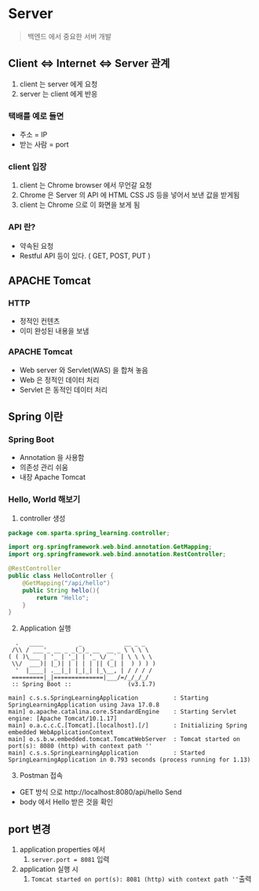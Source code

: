 # Server

> 백엔드 에서 중요한 서버 개발

## Client <=> Internet <=> Server 관계
1. client 는 server 에게 요청
2. server 는 client 에게 반응

### 택배를 예로 들면
- 주소 = IP
- 받는 사람 = port

### client 입장 
1. client 는 Chrome browser 에서 무언갈 요청
2. Chrome 은 Server 의 API 에 HTML CSS JS 등을 넣어서 보낸 값을 받게됨
3. client 는 Chrome 으로 이 화면을 보게 됨

### API 란?
- 약속된 요청
- Restful API 등이 있다. ( GET, POST, PUT )

## APACHE Tomcat
### HTTP 
- 정적인 컨텐츠
- 이미 완성된 내용을 보냄
### APACHE Tomcat
- Web server 와 Servlet(WAS) 을 합쳐 놓음
- Web 은 정적인 데이터 처리
- Servlet 은 동적인 데이터 처리

## Spring 이란
### Spring Boot
- Annotation 을 사용함
- 의존성 관리 쉬움
- 내장 Apache Tomcat
### Hello, World 해보기
1. controller 생성
```java
package com.sparta.spring_learning.controller;

import org.springframework.web.bind.annotation.GetMapping;
import org.springframework.web.bind.annotation.RestController;

@RestController
public class HelloController {
    @GetMapping("/api/hello")
    public String hello(){
        return "Hello";
    }
}
```
2. Application 실행
```
  .   ____          _            __ _ _
 /\\ / ___'_ __ _ _(_)_ __  __ _ \ \ \ \
( ( )\___ | '_ | '_| | '_ \/ _` | \ \ \ \
 \\/  ___)| |_)| | | | | || (_| |  ) ) ) )
  '  |____| .__|_| |_|_| |_\__, | / / / /
 =========|_|==============|___/=/_/_/_/
 :: Spring Boot ::                (v3.1.7)

main] c.s.s.SpringLearningApplication          : Starting SpringLearningApplication using Java 17.0.8 
main] o.apache.catalina.core.StandardEngine    : Starting Servlet engine: [Apache Tomcat/10.1.17]
main] o.a.c.c.C.[Tomcat].[localhost].[/]       : Initializing Spring embedded WebApplicationContext
main] o.s.b.w.embedded.tomcat.TomcatWebServer  : Tomcat started on port(s): 8080 (http) with context path ''
main] c.s.s.SpringLearningApplication          : Started SpringLearningApplication in 0.793 seconds (process running for 1.13)
```
3. Postman 접속
- GET 방식 으로 http://localhost:8080/api/hello Send
- body 에서 Hello 받은 것을 확인

## port 변경
1. application properties 에서 
   1. ```server.port = 8081``` 입력
2. application 실행 시
   1. ```Tomcat started on port(s): 8081 (http) with context path ''```출력